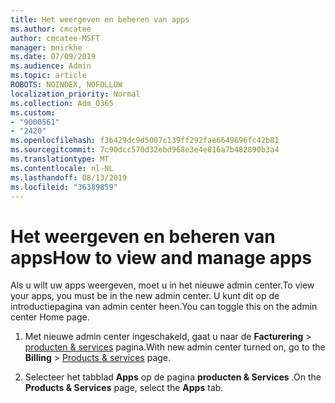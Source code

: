 ```yaml
---
title: Het weergeven en beheren van apps
ms.author: cmcatee
author: cmcatee-MSFT
manager: mnirkhe
ms.date: 07/09/2019
ms.audience: Admin
ms.topic: article
ROBOTS: NOINDEX, NOFOLLOW
localization_priority: Normal
ms.collection: Adm_O365
ms.custom:
- "9000561"
- "2420"
ms.openlocfilehash: f3b429dc9d5007c139ff292fae6649696fc42b81
ms.sourcegitcommit: 7c90dcc570d32ebd968e3e4e816a7b482890b3a4
ms.translationtype: MT
ms.contentlocale: nl-NL
ms.lasthandoff: 08/13/2019
ms.locfileid: "36389859"
---
```

# <a name="how-to-view-and-manage-apps"></a><span data-ttu-id="6e9c4-102">Het weergeven en beheren van apps</span><span class="sxs-lookup"><span data-stu-id="6e9c4-102">How to view and manage apps</span></span>

<span data-ttu-id="6e9c4-103">Als u wilt uw apps weergeven, moet u in het nieuwe admin center.</span><span class="sxs-lookup"><span data-stu-id="6e9c4-103">To view your apps, you must be in the new admin center.</span></span>  <span data-ttu-id="6e9c4-104">U kunt dit op de introductiepagina van admin center heen.</span><span class="sxs-lookup"><span data-stu-id="6e9c4-104">You can toggle this on the admin center Home page.</span></span>  

1. <span data-ttu-id="6e9c4-105">Met nieuwe admin center ingeschakeld, gaat u naar de **Facturering** > [producten & services](https://go.microsoft.com/fwlink/p/?linkid=842054) pagina.</span><span class="sxs-lookup"><span data-stu-id="6e9c4-105">With new admin center turned on, go to the **Billing** > [Products & services](https://go.microsoft.com/fwlink/p/?linkid=842054) page.</span></span>

2. <span data-ttu-id="6e9c4-106">Selecteer het tabblad **Apps** op de pagina **producten & Services** .</span><span class="sxs-lookup"><span data-stu-id="6e9c4-106">On the **Products & Services** page, select the **Apps** tab.</span></span>
